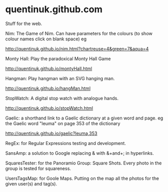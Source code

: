 # quentinuk.github.com
Stuff for the web.

Nim: The Game of Nim.
Can have parameters for the colours (to show colour names click on blank space) eg

http://quentinuk.github.io/nim.html?chartreuse=4&green=7&aqua=4

Monty Hall: Play the paradoxical Monty Hall Game

http://quentinuk.github.io/montyHall.html

Hangman: Play hangman with an SVG hanging man.

http://quentinuk.github.io/hangMan.html

StopWatch: A digital stop watch with analogue hands.

http://quentinuk.github.io/stopWatch.html

Gaelic: a shorthand link to a Gaelic dictionary at a given word and page.
eg the Gaelic word "leuma" on page 353 of the dictionary

http://quentinuk.github.io/gaelic?leuma,353

RegEx: for Regular Expressions testing and development.

SansAmp: a solution to Google replacing & with &+and+; in hyperlinks.

SquaresTester: for the Panoramio Group: Square Shots. Every photo in the group is tested for squareness.

UsersTagsMap: for Goole Maps. Putting on the map all the photos for the given user(s) and tag(s).
